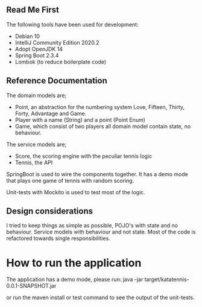 ## Read Me First
The following tools have been used for development:

* Debian 10
* IntelliJ Community Edition 2020.2
* Adopt OpenJDK 14
* Spring Boot 2.3.4
* Lombok (to reduce boilerplate code)

## Reference Documentation

The domain models are;
- Point, an abstraction for the numbering system Love, Fifteen, Thirty, Forty, Advantage and Game.
- Player with a name (String) and a point (Point Enum)
- Game, which consist of two players
all domain model contain state, no behaviour.

The service models are;
- Score, the scoring engine with the peculiar tennis logic
- Tennis, the API

SpringBoot is used to wire the components together.
It has a demo mode that plays one game of tennis with random scoring.

Unit-tests with Mockito is used to test most of the logic.

## Design considerations

I tried to keep things as simple as possible, POJO's with state and no behaviour.
Service models with behaviour and not state.
Most of the code is refactored towards single responsibilities.

# How to run the application
The application has a demo mode, please run:
java -jar target/katatennis-0.0.1-SNAPSHOT.jar

or run the maven install or test command to see the output of the unit-tests.
